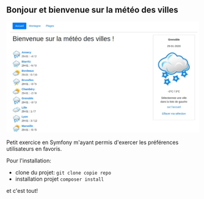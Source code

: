 ## Bonjour et bienvenue sur la météo des villes



![page d'accueil](public/images/page_accueil.jpg)

Petit exercice en Symfony m'ayant permis d'exercer les préférences utilisateurs en favoris.

Pour l'installation:

- clone du projet: `git clone copie repo`
- installation projet `composer install`

et c'est tout!

